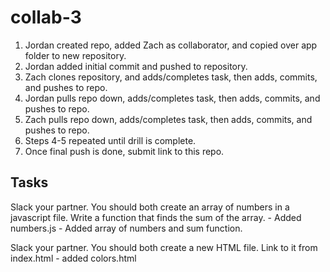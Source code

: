 # collab-3

1. Jordan created repo, added Zach as collaborator, and copied over app folder to new repository.
2. Jordan added initial commit and pushed to repository.
3. Zach clones repository, and adds/completes task, then adds, commits, and pushes to repo.
4. Jordan pulls repo down, adds/completes task, then adds, commits, and pushes to repo.
5. Zach pulls repo down, adds/completes task, then adds, commits, and pushes to repo.
6. Steps 4-5 repeated until drill is complete.
7. Once final push is done, submit link to this repo.

## Tasks

Slack your partner. You should both create an array of numbers in a javascript file. Write a function that finds the sum of the array. 
	- Added numbers.js
    - Added array of numbers and sum function. 

Slack your partner. You should both create a new HTML file. Link to it from index.html
    - added colors.html